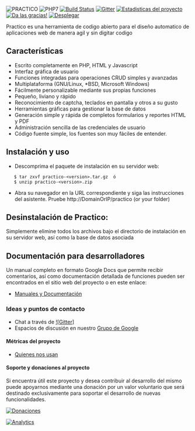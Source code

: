 ![PRACTICO](https://raw.githubusercontent.com/unix4you2/practico/master/dev_web/img/LogoHorizontal.png)
![PHP7](https://raw.githubusercontent.com/unix4you2/practico/master/dev_web/img/php7.png)
[![Build Status](https://travis-ci.org/unix4you2/practico.svg?branch=master)](https://travis-ci.org/unix4you2/practico)
[![Gitter](https://badges.gitter.im/Join%20Chat.svg)](https://gitter.im/unix4you2/practico?utm_source=badge&utm_medium=badge&utm_campaign=pr-badge&utm_content=badge)
[![Estadisticas del proyecto](https://www.openhub.net/p/practicoframework/widgets/project_thin_badge.gif)](https://www.openhub.net/p/practicoframework)
[![Da las gracias!](https://img.shields.io/badge/Say%20Thanks-!-1EAEDB.svg)](https://www.practico.org/agradecimientos)
[![Desplegar](https://raw.githubusercontent.com/unix4you2/practico/master/dev_web/img/heroku.png)](https://heroku.com/deploy?template=https://github.com/unix4you2/practico/tree/master)

Practico es una herramienta de codigo abierto para el diseño automatico de aplicaciones web de manera agil y sin digitar codigo

## Características

 - Escrito completamente en PHP, HTML y Javascript
 - Interfaz gráfica de usuario
 - Funciones integradas para operaciones CRUD simples y avanzadas
 - Multiplataforma (GNU/Linux, *BSD, Microsoft Windows)
 - Fácilmente personalizable mediante sus propias funciones
 - Pequeño, liviano y rápido
 - Reconocimiento de captcha, teclados en pantalla y otros a su gusto
 - Herramientas gráficas para gestionar la base de datos
 - Generación simple y rápida de completos formularios y reportes HTML y PDF
 - Administración sencilla de las credenciales de usuario
 - Código fuente simple, los fuentes son muy fáciles de entender.

## Instalación y uso

 * Descomprima el paquete de instalación en su servidor web:
```
   $ tar zxvf practico-<version>.tar.gz  ó
   $ unzip practico-<version>.zip
```
 * Abra su navegador en la URL correspondiente y siga las instrucciones
   del asistente.  Pruebe  http://DomainOrIP/practico (or your folder)

## Desinstalación de Practico:

  Simplemente elimine todos los archivos bajo el directorio de
  instalación en su servidor web, así como la base de datos asociada

## Documentación para desarrolladores
Un manual completo en formato Google Docs que permite recibir comentarios, así como documentación detallada de funciones pueden ser encontrados en el sitio web del proyecto o en este enlace:

 * [Manuales y Documentación](https://www.practico.org/documentaci%C3%B3n)

### Ideas y puntos de contacto

 * Chat a través de [![Gitter]](https://gitter.im/unix4you2/practico?utm_source=badge&utm_medium=badge&utm_campaign=pr-badge&utm_content=badge)
 * Espacios de discusión en nuestro [Grupo de Google](https://groups.google.com/forum/#!forum/practicodev)

#### Métricas del proyecto

 * [Quienes nos usan](https://www.practico.org/documentaci%C3%B3n/estad%C3%ADsticas-de-uso)

#### Soporte y donaciones al proyecto

Si encuentra útil este proyecto y desea contribuir al desarrollo del mismo puede apoyarnos mediante una donación por un valor voluntario que será destinado exclusivamente para soportar el desarrollo de nuevas funcionalidades.

[![Donaciones](https://raw.githubusercontent.com/unix4you2/practico/master/dev_web/img/paypal.png)](https://www.paypal.com/cgi-bin/webscr?item_name=Donacion+para+desarrollo+de+funcionalidades+de+Pr%E1ctico&cmd=_donations&business=unix4you2%40gmail.com)




[![Analytics](https://rastreador-visitas.appspot.com/UA-847800-9/ArbolFuentes/README?pixel)](https://github.com/practico/rastreador-visitas)